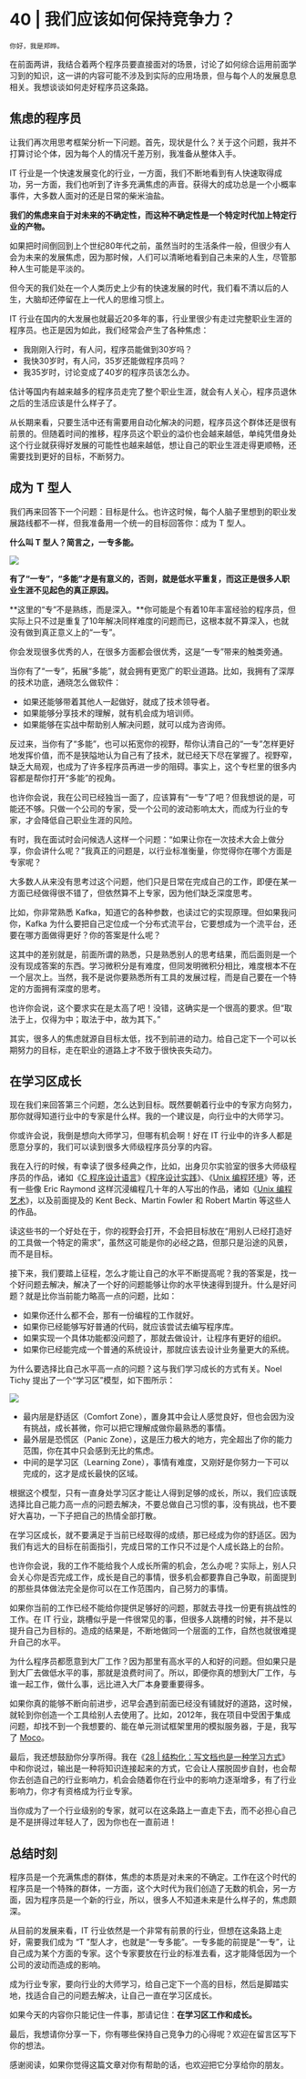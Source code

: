 # 40 | 我们应该如何保持竞争力？

    你好，我是郑晔。

在前面两讲，我结合着两个程序员要直接面对的场景，讨论了如何综合运用前面学习到的知识，这一讲的内容可能不涉及到实际的应用场景，但与每个人的发展息息相关。我想谈谈如何走好程序员这条路。

## 焦虑的程序员

让我们再次用思考框架分析一下问题。首先，现状是什么？关于这个问题，我并不打算讨论个体，因为每个人的情况千差万别，我准备从整体入手。

IT 行业是一个快速发展变化的行业，一方面，我们不断地看到有人快速取得成功，另一方面，我们也听到了许多充满焦虑的声音。获得大的成功总是一个小概率事件，大多数人面对的还是日常的柴米油盐。

**我们的焦虑来自于对未来的不确定性，而这种不确定性是一个特定时代加上特定行业的产物。**

如果把时间倒回到上个世纪80年代之前，虽然当时的生活条件一般，但很少有人会为未来的发展焦虑，因为那时候，人们可以清晰地看到自己未来的人生，尽管那种人生可能是平淡的。

但今天的我们处在一个人类历史上少有的快速发展的时代，我们看不清以后的人生，大脑却还停留在上一代人的思维习惯上。

IT 行业在国内的大发展也就最近20多年的事，行业里很少有走过完整职业生涯的程序员。也正是因为如此，我们经常会产生了各种焦虑：

*   我刚刚入行时，有人问，程序员能做到30岁吗？
*   我快30岁时，有人问，35岁还能做程序员吗？
*   我35岁时，讨论变成了40岁的程序员该怎么办。

估计等国内有越来越多的程序员走完了整个职业生涯，就会有人关心，程序员退休之后的生活应该是什么样子了。

从长期来看，只要生活中还有需要用自动化解决的问题，程序员这个群体还是很有前景的。但随着时间的推移，程序员这个职业的溢价也会越来越低，单纯凭借身处这个行业就获得好发展的可能性也越来越低，想让自己的职业生涯走得更顺畅，还需要找到更好的目标，不断努力。

## 成为 T 型人

我们再来回答下一个问题：目标是什么。也许这时候，每个人脑子里想到的职业发展路线都不一样，但我准备用一个统一的目标回答你：成为 T 型人。

**什么叫 T 型人？简言之，一专多能。**

![](https://static001.geekbang.org/resource/image/a9/19/a9274fd47bf59fd4d795e7e319616b19.jpg)

**有了“一专”，“多能”才是有意义的，否则，就是低水平重复，而这正是很多人职业生涯不见起色的真正原因。**

**这里的“专”不是熟练，而是深入。**你可能是个有着10年丰富经验的程序员，但实际上只不过是重复了10年解决同样难度的问题而已，这根本就不算深入，也就没有做到真正意义上的“一专”。

你会发现很多优秀的人，在很多方面都会很优秀，这是“一专”带来的触类旁通。

当你有了“一专”，拓展“多能”，就会拥有更宽广的职业道路。比如，我拥有了深厚的技术功底，通晓怎么做软件：

*   如果还能够带着其他人一起做好，就成了技术领导者。
*   如果能够分享技术的理解，就有机会成为培训师。
*   如果能够在实战中帮助别人解决问题，就可以成为咨询师。

反过来，当你有了“多能”，也可以拓宽你的视野，帮你认清自己的“一专”怎样更好地发挥价值，而不是狭隘地认为自己有了技术，就已经天下尽在掌握了。视野窄，缺乏大局观，也成为了许多程序员再进一步的阻碍。事实上，这个专栏里的很多内容都是帮你打开“多能”的视角。

也许你会说，我在公司已经独当一面了，应该算有“一专”了吧？但我想说的是，可能还不够。只做一个公司的专家，受一个公司的波动影响太大，而成为行业的专家，才会降低自己职业生涯的风险。

有时，我在面试时会问候选人这样一个问题：“如果让你在一次技术大会上做分享，你会讲什么呢？”我真正的问题是，以行业标准衡量，你觉得你在哪个方面是专家呢？

大多数人从来没有思考过这个问题，他们只是日常在完成自己的工作，即便在某一方面已经做得很不错了，但依然算不上专家，因为他们缺乏深度思考。

比如，你非常熟悉 Kafka，知道它的各种参数，也读过它的实现原理。但如果我问你，Kafka 为什么要把自己定位成一个分布式流平台，它要想成为一个流平台，还要在哪方面做得更好？你的答案是什么呢？

这其中的差别就是，前面所谓的熟悉，只是熟悉别人的思考结果，而后面则是一个没有现成答案的东西。学习微积分是有难度，但同发明微积分相比，难度根本不在一个层次上。当然，我不是说你要熟悉所有工具的发展过程，而是自己要在一个特定的方面拥有深度的思考。

也许你会说，这个要求实在是太高了吧！没错，这确实是一个很高的要求。但“取法于上，仅得为中；取法于中，故为其下。”

其实，很多人的焦虑就源自目标太低，找不到前进的动力。给自己定下一个可以长期努力的目标，走在职业的道路上才不致于很快丧失动力。

## 在学习区成长

现在我们来回答第三个问题，怎么达到目标。既然要朝着行业中的专家方向努力，那你就得知道行业中的专家是什么样。我的一个建议是，向行业中的大师学习。

你或许会说，我倒是想向大师学习，但哪有机会啊！好在 IT 行业中的许多人都是愿意分享的，我们可以读到很多大师级程序员分享的内容。

我在入行的时候，有幸读了很多经典之作，比如，出身贝尔实验室的很多大师级程序员的作品，诸如《[C 程序设计语言](http://book.douban.com/subject/1139336/)》《[程序设计实践](http://book.douban.com/subject/1173548/)》、《[Unix 编程环境](http://book.douban.com/subject/1033144/)》等，还有一些像 Eric Raymond 这样沉浸编程几十年的人写出的作品，诸如《[Unix 编程艺术](http://book.douban.com/subject/1467587/)》，以及前面提及的 Kent Beck、Martin Fowler 和 Robert Martin 等这些人的作品。

读这些书的一个好处在于，你的视野会打开，不会把目标放在“用别人已经打造好的工具做一个特定的需求”，虽然这可能是你的必经之路，但那只是沿途的风景，而不是目标。

接下来，我们要踏上征程，怎么才能让自己的水平不断提高呢？我的答案是，找一个好问题去解决，解决了一个好的问题能够让你的水平快速得到提升。什么是好问题？就是比你当前能力略高一点的问题，比如：

*   如果你还什么都不会，那有一份编程的工作就好。
*   如果你已经能够写好普通的代码，就应该尝试去编写程序库。
*   如果实现一个具体功能都没问题了，那就去做设计，让程序有更好的组织。
*   如果你已经能完成一个普通的系统设计，那就应该去设计业务量更大的系统。

为什么要选择比自己水平高一点的问题？这与我们学习成长的方式有关。Noel Tichy 提出了一个“学习区”模型，如下图所示：

![](https://static001.geekbang.org/resource/image/62/b1/6236b2bd674fe1ff0edcd9485755b8b1.jpg)

*   最内层是舒适区（Comfort Zone），置身其中会让人感觉良好，但也会因为没有挑战，成长甚微，你可以把它理解成做你最熟悉的事情。
*   最外层是恐慌区（Panic Zone），这是压力极大的地方，完全超出了你的能力范围，你在其中只会感到无比的焦虑。
*   中间的是学习区（Learning Zone），事情有难度，又刚好是你努力一下可以完成的，这才是成长最快的区域。

根据这个模型，只有一直身处学习区才能让人得到足够的成长，所以，我们应该既选择比自己能力高一点的问题去解决，不要总做自己习惯的事，没有挑战，也不要好大喜功，一下子把自己的热情全部打散。

在学习区成长，就不要满足于当前已经取得的成绩，那已经成为你的舒适区。因为我们有远大的目标在前面指引，完成日常的工作只不过是个人成长路上的台阶。

也许你会说，我的工作不能给我个人成长所需的机会，怎么办呢？实际上，别人只会关心你是否完成工作，成长是自己的事情，很多机会都要靠自己争取，前面提到的那些具体做法完全是你可以在工作范围内，自己努力的事情。

如果你当前的工作已经不能给你提供足够好的问题，那就去寻找一份更有挑战性的工作。在 IT 行业，跳槽似乎是一件很常见的事，但很多人跳槽的时候，并不是以提升自己为目标的。造成的结果是，不断地做同一个层面的工作，自然也就很难提升自己的水平。

为什么程序员都愿意到大厂工作？因为那里有高水平的人和好的问题。但如果只是到大厂去做低水平的事，那就是浪费时间了。所以，即便你真的想到大厂工作，与谁一起工作，做什么事，远比进入大厂本身要重要得多。

如果你真的能够不断向前进步，迟早会遇到前面已经没有铺就好的道路，这时候，就轮到你创造一个工具给别人去使用了。比如，2012年，我在项目中受困于集成问题，却找不到一个我想要的、能在单元测试框架里用的模拟服务器，于是，我写了 [Moco](http://github.com/dreamhead/moco)。

最后，我还想鼓励你分享所得。我在《[28 | 结构化：写文档也是一种学习方式](http://time.geekbang.org/column/article/84663)》中和你说过，输出是一种将知识连接起来的方式，它会让人摆脱固步自封，也会帮你去创造自己的行业影响力，机会会随着你在行业中的影响力逐渐增多，有了行业影响力，你才有资格成为行业专家。

当你成为了一个行业级别的专家，就可以在这条路上一直走下去，而不必担心自己是不是拼得过年轻人了，因为你也在一直前进！

## 总结时刻

程序员是一个充满焦虑的群体，焦虑的本质是对未来的不确定。工作在这个时代的程序员是一个特殊的群体，一方面，这个大时代为我们创造了无数的机会，另一方面，因为程序员是一个新的行业，所以，很多人不知道未来是什么样子的，焦虑颇深。

从目前的发展来看，IT 行业依然是一个非常有前景的行业，但想在这条路上走好，需要我们成为 “T ”型人才，也就是“一专多能”。一专多能的前提是“一专”，让自己成为某个方面的专家。这个专家要放在行业的标准去看，这才能降低因为一个公司的波动而造成的影响。

成为行业专家，要向行业的大师学习，给自己定下一个高的目标，然后是脚踏实地，找适合自己的问题去解决，让自己一直在学习区成长。

如果今天的内容你只能记住一件事，那请记住：**在学习区工作和成长。**

最后，我想请你分享一下，你有哪些保持自己竞争力的心得呢？欢迎在留言区写下你的想法。

感谢阅读，如果你觉得这篇文章对你有帮助的话，也欢迎把它分享给你的朋友。
    